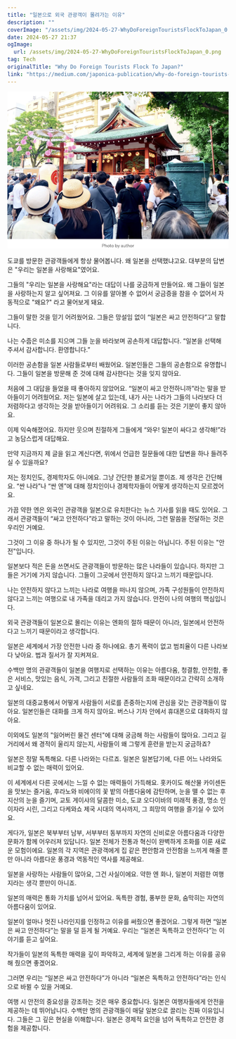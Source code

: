 ```yaml
---
title: "일본으로 외국 관광객이 몰려가는 이유"
description: ""
coverImage: "/assets/img/2024-05-27-WhyDoForeignTouristsFlockToJapan_0.png"
date: 2024-05-27 21:37
ogImage: 
  url: /assets/img/2024-05-27-WhyDoForeignTouristsFlockToJapan_0.png
tag: Tech
originalTitle: "Why Do Foreign Tourists Flock To Japan?"
link: "https://medium.com/japonica-publication/why-do-foreign-tourists-flock-to-japan-596fd9be4368"
---
```



![Image](/assets/img/2024-05-27-WhyDoForeignTouristsFlockToJapan_0.png)

도쿄를 방문한 관광객들에게 항상 물어봅니다. 왜 일본을 선택했냐고요. 대부분의 답변은 "우리는 일본을 사랑해요"였어요.

그들의 "우리는 일본을 사랑해요"라는 대답이 나를 궁금하게 만들어요. 왜 그들이 일본을 사랑하는지 알고 싶어져요. 그 이유를 알아볼 수 없어서 궁금증을 참을 수 없어서 자동적으로 "왜요?" 라고 물어보게 돼요.

<div class="content-ad"></div>

그들이 말한 것을 믿기 어려웠어요. 그들은 망설임 없이 “일본은 싸고 안전하다”고 말합니다.

나는 수줍은 미소를 지으며 그들 눈을 바라보며 공손하게 대답합니다. “일본을 선택해 주셔서 감사합니다. 환영합니다.”

이러한 공손함을 일본 사람들로부터 배웠어요. 일본인들은 그들의 공손함으로 유명합니다. 그들이 일본을 방문해 준 것에 대해 감사한다는 것을 잊지 않아요.

처음에 그 대답을 들었을 때 좋아하지 않았어요. “일본이 싸고 안전하니까”라는 말을 받아들이기 어려웠어요. 저는 일본에 살고 있는데, 내가 사는 나라가 그들의 나라보다 더 저렴하다고 생각하는 것을 받아들이기 어려워요. 그 소리를 듣는 것은 기분이 좋지 않아요.

<div class="content-ad"></div>

이제 익숙해졌어요. 하지만 웃으며 친절하게 그들에게 “와우! 일본이 싸다고 생각해!”라고 농담스럽게 대답해요.

만약 지금까지 제 글을 읽고 계신다면, 위에서 언급한 질문들에 대한 답변을 하나 들려주실 수 있을까요?

저는 정치인도, 경제학자도 아니에요. 그냥 간단한 블로거일 뿐이죠. 제 생각은 간단해요. “싼 나라”나 “싼 엔”에 대해 정치인이나 경제학자들이 어떻게 생각하는지 모르겠어요.

가끔 약한 엔은 외국인 관광객을 일본으로 유치한다는 뉴스 기사를 읽을 때도 있어요. 그래서 관광객들이 “싸고 안전하다”라고 말하는 것이 아니라, 그런 말씀을 전달하는 것은 우리인 거예요.

<div class="content-ad"></div>

그것이 그 이유 중 하나가 될 수 있지만, 그것이 주된 이유는 아닙니다. 주된 이유는 "안전"입니다.

일본보다 적은 돈을 쓰면서도 관광객들이 방문하는 많은 나라들이 있습니다. 하지만 그들은 거기에 가지 않습니다. 그들이 그곳에서 안전하지 않다고 느끼기 때문입니다.

나는 안전하지 않다고 느끼는 나라로 여행을 떠나지 않으며, 가족 구성원들이 안전하지 않다고 느끼는 여행으로 내 가족을 데리고 가지 않습니다. 안전이 나의 여행의 핵심입니다.

외국 관광객들이 일본으로 몰리는 이유는 엔화의 절하 때문이 아니라, 일본에서 안전하다고 느끼기 때문이라고 생각합니다.

<div class="content-ad"></div>

일본은 세계에서 가장 안전한 나라 중 하나에요. 총기 폭력이 없고 범죄율이 다른 나라보다 낮아요. 법과 질서가 잘 지켜져요.

수백만 명의 관광객들이 일본을 여행지로 선택하는 이유는 아름다움, 청결함, 안전함, 좋은 서비스, 맛있는 음식, 가격, 그리고 친절한 사람들의 조화 때문이라고 간략히 소개하고 싶네요.

일본의 대중교통에서 어떻게 사람들이 서로를 존중하는지에 관심을 갖는 관광객들이 많아요. 일본인들은 대화를 크게 하지 않아요. 버스나 기차 안에서 휴대폰으로 대화하지 않아요.

이외에도 일본의 "잃어버린 물건 센터"에 대해 궁금해 하는 사람들이 많아요. 그리고 길거리에서 왜 경적이 울리지 않는지, 사람들이 왜 그렇게 훈련을 받는지 궁금하죠?

<div class="content-ad"></div>

일본은 정말 독특해요. 다른 나라와는 다르죠. 일본은 일본답기에, 다른 어느 나라와도 비교할 수 없는 매력이 있어요.

이 세계에서 다른 곳에서는 느낄 수 없는 매력들이 가득해요. 홋카이도 해산물 카이센돈을 맛보는 즐거움, 후라노와 비에이의 꽃 밭의 아름다움에 감탄하며, 눈을 뗄 수 없는 후지산의 눈을 즐기며, 교토 게이샤의 달콤한 미소, 도쿄 오다이바의 미래적 풍경, 명소 인 이자라 시린, 그리고 다케와쇼 제국 시대의 역사까지, 그 희망의 여행을 즐기실 수 있어요.

게다가, 일본은 북부부터 남부, 서부부터 동부까지 자연의 신비로운 아름다움과 다양한 문화가 함께 어우러져 있답니다. 일본 전체가 전통과 혁신이 완벽하게 조화를 이룬 새로운 모험이에요. 일본의 각 지역은 관광객에게 집 같은 편안함과 안전함을 느끼게 해줄 뿐만 아니라 아름다운 풍경과 역동적인 역사를 제공해요.

일본을 사랑하는 사람들이 많아요, 그건 사실이에요. 약한 엔 화나, 일본이 저렴한 여행지라는 생각 뿐만이 아니죠.

<div class="content-ad"></div>

일본의 매력은 통화 가치를 넘어서 있어요. 독특한 경험, 풍부한 문화, 숨막히는 자연의 아름다움이 있어요.

일본이 얼마나 멋진 나라인지를 인정하고 이유를 써줬으면 좋겠어요. 그렇게 하면 “일본은 싸고 안전하다”는 말을 덜 듣게 될 거예요. 우리는 “일본은 독특하고 안전하다”는 이야기를 듣고 싶어요.

작가들이 일본의 독특한 매력을 깊이 파악하고, 세계에 일본을 그리게 하는 이유를 공유해 줬으면 좋겠어요.

그러면 우리는 “일본은 싸고 안전하다”가 아니라 “일본은 독특하고 안전하다”라는 인식으로 바뀔 수 있을 거예요.

<div class="content-ad"></div>

여행 시 안전의 중요성을 강조하는 것은 매우 중요합니다. 일본은 여행자들에게 안전을 제공하는 데 뛰어납니다. 수백만 명의 관광객들이 매달 일본으로 끌리는 진짜 이유입니다. 그들은 그 깊은 현실을 이해합니다. 일본은 경제적 요인을 넘어 독특하고 안전한 경험을 제공합니다.